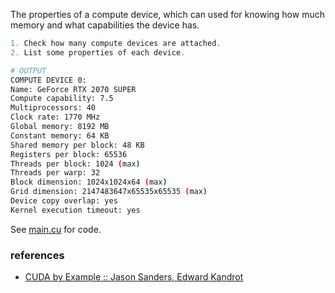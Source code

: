 The properties of a compute device, which can used for knowing how much memory
and what capabilities the device has.

```c
1. Check how many compute devices are attached.
2. List some properties of each device.
```

```bash
# OUTPUT
COMPUTE DEVICE 0:
Name: GeForce RTX 2070 SUPER
Compute capability: 7.5
Multiprocessors: 40
Clock rate: 1770 MHz
Global memory: 8192 MB
Constant memory: 64 KB
Shared memory per block: 48 KB
Registers per block: 65536
Threads per block: 1024 (max)
Threads per warp: 32
Block dimension: 1024x1024x64 (max)
Grid dimension: 2147483647x65535x65535 (max)
Device copy overlap: yes
Kernel execution timeout: yes
```

See [main.cu] for code.

[main.cu]: main.cu


### references

- [CUDA by Example :: Jason Sanders, Edward Kandrot](http://www.mat.unimi.it/users/sansotte/cuda/CUDA_by_Example.pdf)

